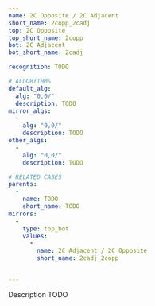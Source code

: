 ```yaml
---
name: 2C Opposite / 2C Adjacent
short_name: 2copp_2cadj
top: 2C Opposite
top_short_name: 2copp
bot: 2C Adjacent
bot_short_name: 2cadj

recognition: TODO

# ALGORITHMS
default_alg:
  alg: "0,0/"
  description: TODO
mirror_algs:
  -
    alg: "0,0/"
    description: TODO
other_algs:
  -
    alg: "0,0/"
    description: TODO

# RELATED CASES
parents:
  -
    name: TODO
    short_name: TODO
mirrors:
  -
    type: top_bot
    values: 
      -
        name: 2C Adjacent / 2C Opposite
        short_name: 2cadj_2copp


---
```


Description TODO

